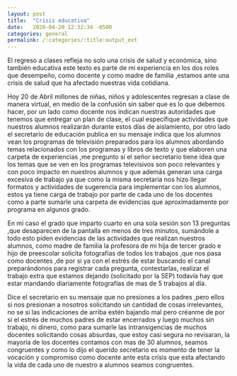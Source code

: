 ```yaml
---
layout: post
title:  "Crisis educativa"
date:   2020-04-20 12:32:34 -0500
categories: general
permalink: /:categories/:title:output_ext
---
```


El regreso a clases refleja no solo una crisis de salud y económica, sino también educativa este texto es parte de mi experiencia en los dos roles que desempeño, como docente y como madre de familia ,estamos ante una crisis de salud que ha afectado nuestras vida cotidiana.

Hoy 20 de Abril millones de niñas, niños y adolescentes regresan a clase de manera virtual, en medio de la confusión sin saber que es lo que debemos hacer, por un lado como docente nos indican nuestras autoridades que tenemos que entregar un plan de clase, el cual especifique actividades que nuestros alumnos realizarán durante estos días de aislamiento, por otro lado el secretario de educación publica en su mensaje indica que los alumnos vean los programas de televisión preparados para los alumnos abordando temas relacionados con los programas y libros de texto y que elaboren una carpeta de experiencias ,me pregunto si el señor secretario tiene idea que los temas que se ven en los programas televisivos son poco relevantes y con poco impacto en nuestros alumnos y que además generan una carga excesiva de trabajo ya que como la misma secretaria nos hizo llegar formatos y actividades de sugerencia para implementar con los alumnos, estos ya tiene carga de trabajo por parte de cada uno de los docentes como a parte sumarle una carpeta de evidencias que aproximadamente por programa en algunos grado.

En mi caso el grado que imparto cuarto en una sola sesión son 13 preguntas ,que desaparecen de la pantalla en menos de tres 
minutos, sumándole a todo esto piden evidencias de las actividades que realizan nuestros alumnos, como madre de familia la profesora
de mi hija de tercer grado e hijo de preescolar solicita fotografías de todos los trabajos ,que nos pasa como docentes ,de por si ya
con el estrés de estar buscando el canal preparándonos para registrar cada pregunta, contestarlas, realizar el trabajo extra que 
estamos dejando (solicitado por la SEP) todavía hay que estar mandando diariamente fotografías de mas de 5 trabajos al día.

Dice el secretario en su mensaje que no presiones a los padres ,pero ellos si nos presionan a nosotros solicitando un cantidad de cosas
irrelevantes, no se si las indicaciones de arriba estén bajando mal pero créanme de por si el estrés de muchos padres de estar encerrados y luego muchos sin trabajo, ni dinero, como para sumarle las intransigencias de muchos docentes solicitando cosas absurdas, que estoy casi segura no revisaran, la mayoría de los docentes contamos con mas de 30 alumnos, seamos congruentes y como lo dijo el querido secretario es momento de tener la vocación y compromiso como docente ante esta crisis que esta afectando la vida de cada uno de nuestro a alumnos seamos congruentes.
